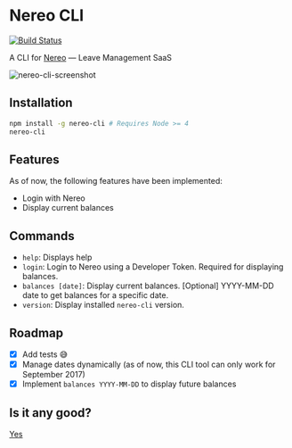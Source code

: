 # Nereo CLI

[![Build Status](https://travis-ci.org/phacks/nereo-cli.svg?branch=master)](https://travis-ci.org/phacks/nereo-cli)

A CLI for [Nereo](https://nereo.com) — Leave Management SaaS

![nereo-cli-screenshot](https://i.imgur.com/QoVZsj7.png)

## Installation

```bash
npm install -g nereo-cli # Requires Node >= 4
nereo-cli
```

## Features

As of now, the following features have been implemented:

- Login with Nereo
- Display current balances

## Commands

- `help`: Displays help
- `login`: Login to Nereo using a Developer Token. Required for displaying balances.
- `balances [date]`: Display current balances. [Optional] YYYY-MM-DD date to get balances for a specific date.
- `version`: Display installed `nereo-cli` version.

## Roadmap

- [x] Add tests 😅
- [x] Manage dates dynamically (as of now, this CLI tool can only work for September 2017)
- [x] Implement `balances YYYY-MM-DD` to display future balances

## Is it any good?

[Yes](https://news.ycombinator.com/item?id=3067434)
